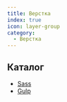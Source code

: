 ```yaml
---
title: Верстка
index: true
icon: layer-group
category:
  - Верстка
---
```


## Каталог

- [Sass](sass/)
- [Gulp](gulp/)
